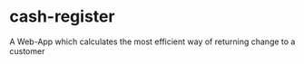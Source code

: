 # cash-register
A Web-App which calculates the  most efficient way of  returning change to a customer 
